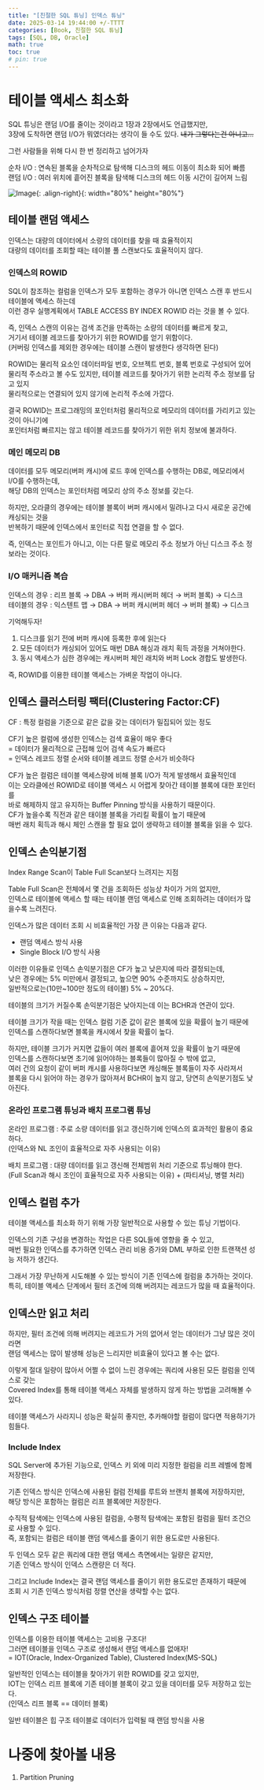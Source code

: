 ```yaml
---
title: "[친절한 SQL 튜닝] 인덱스 튜닝"
date: 2025-03-14 19:44:00 +/-TTTT
categories: [Book, 친절한 SQL 튜닝]
tags: [SQL, DB, Oracle]
math: true
toc: true
# pin: true
---
```

# 테이블 액세스 최소화
SQL 튜닝은 랜덤 I/O를 줄이는 것이라고 1장과 2장에서도 언급했지만,  
3장에 도착하면 랜덤 I/O가 뭐였더라는 생각이 들 수도 있다. ~~내가 그렇다는건 아니고...~~  
  
그런 사람들을 위해 다시 한 번 정리하고 넘어가자  
  
순차 I/O : 연속된 블록을 순차적으로 탐색해 디스크의 헤드 이동이 최소화 되어 빠름  
랜덤 I/O : 여러 위치에 흩어진 블록을 탐색해 디스크의 헤드 이동 시간이 길어져 느림  
  
![Image](https://github.com/user-attachments/assets/069bb4c7-566b-4af9-bbea-4abd2a814e11){: .align-right}{: width="80%" height="80%"}  
  
## 테이블 랜덤 액세스
인덱스는 대량의 데이터에서 소량의 데이터를 찾을 때 효율적이지  
대량의 데이터를 조회할 때는 테이블 풀 스캔보다도 효율적이지 않다.  
  
### 인덱스의 ROWID
SQL이 참조하는 컬럼을 인덱스가 모두 포함하는 경우가 아니면 인덱스 스캔 후 반드시 테이블에 액세스 하는데  
이런 경우 실행계획에서 TABLE ACCESS BY INDEX ROWID 라는 것을 볼 수 있다.  
  
즉, 인덱스 스캔의 이유는 검색 조건을 만족하는 소량의 데이터를 빠르게 찾고,  
거기서 테이블 레코드를 찾아가기 위한 ROWID를 얻기 위함이다.  
(커버링 인덱스를 제외한 경우에는 테이블 스캔이 발생한다 생각하면 된다)  
  
ROWID는 물리적 요소인 데이터파일 번호, 오브젝트 번호, 블록 번호로 구성되어 있어  
물리적 주소라고 볼 수도 있지만, 테이블 레코드를 찾아가기 위한 논리적 주소 정보를 담고 있지  
물리적으로는 연결되어 있지 않기에 논리적 주소에 가깝다.  

결국 ROWID는 프로그래밍의 포인터처럼 물리적으로 메모리의 데이터를 가리키고 있는 것이 아니기에  
포인터처럼 빠르지는 않고 테이블 레코드를 찾아가기 위한 위치 정보에 불과하다.  
  
### 메인 메모리 DB
데이터를 모두 메모리(버퍼 캐시)에 로드 후에 인덱스를 수행하는 DB로, 메모리에서 I/O를 수행하는데,  
해당 DB의 인덱스는 포인터처럼 메모리 상의 주소 정보를 갖는다.  
  
하지만, 오라클의 경우에는 테이블 블록이 버퍼 캐시에서 밀려나고 다시 새로운 공간에 캐싱되는 것을  
반복하기 때문에 인덱스에서 포인터로 직접 연결을 할 수 없다.  

즉, 인덱스는 포인트가 아니고, 이는 다른 말로 메모리 주소 정보가 아닌 디스크 주소 정보라는 것이다.  
  
### I/O 매커니즘 복습
인덱스의 경우 : 리프 블록 &rarr; DBA &rarr; 버퍼 캐시(버퍼 헤더 &rarr; 버퍼 블록) &rarr; 디스크  
테이블의 경우 : 익스텐트 맵 &rarr; DBA &rarr; 버퍼 캐시(버퍼 헤더 &rarr; 버퍼 블록) &rarr; 디스크  
  
기억해두자!
1. 디스크를 읽기 전에 버퍼 캐시에 등록한 후에 읽는다
2. 모든 데이터가 캐싱되어 있어도 매번 DBA 해싱과 래치 획득 과정을 거쳐야한다.
3. 동시 액세스가 심한 경우에는 캐시버퍼 체인 래치와 버퍼 Lock 경합도 발생한다.
  
즉, ROWID를 이용한 테이블 액세스는 가벼운 작업이 아니다.
  
## 인덱스 클러스터링 팩터(Clustering Factor:CF)
CF : 특정 컬럼을 기준으로 같은 값을 갖는 데이터가 밀집되어 있는 정도  
  
CF기 높은 컬럼에 생성한 인덱스는 검색 효율이 매우 좋다  
= 데이터가 물리적으로 근접해 있어 검색 속도가 빠르다  
= 인덱스 레코드 정렬 순서와 테이블 레코드 정렬 순서가 비슷하다  
  
CF가 높은 컬럼은 테이블 액세스량에 비해 블록 I/O가 적게 발생해서 효율적인데  
이는 오라클에선 ROWID로 테이블 액세스 시 어렵게 찾아간 테이블 블록에 대한 포인터를  
바로 해제하지 않고 유지하는 Buffer Pinning 방식을 사용하기 때문이다.  
CF가 높을수록 직전과 같은 태이블 블록을 가리킬 확률이 높기 때문에  
매번 래치 획득과 해시 체인 스캔을 할 필요 없이 생략하고 테이블 블록을 읽을 수 있다.  
  
## 인덱스 손익분기점
Index Range Scan이 Table Full Scan보다 느려지는 지점  
  
Table Full Scan은 전체에서 몇 건을 조회하든 성능상 차이가 거의 없지만,  
인덱스로 테이블에 액세스 할 때는 테이블 랜덤 액세스로 인해 조회하려는 데이터가 많을수록 느려진다.  
  
인덱스가 많은 데이터 조회 시 비효율적인 가장 큰 이유는 다음과 같다.  
- 랜덤 액세스 방식 사용
- Single Block I/O 방식 사용
  
이러한 이유들로 인덱스 손익분기점은 CF가 높고 낮은지에 따라 결정되는데,  
낮은 경우에는 5% 미만에서 결정되고, 높으면 90% 수준까지도 상승하지만,  
일반적으로는(10만~100만 정도의 테이블) 5% ~ 20%다.  
  
테이블의 크기가 커질수록 손익분기점은 낮아지는데 이는 BCHR과 연관이 있다.  
  
테이블 크기가 작을 때는 인덱스 컬럼 기준 값이 같은 블록에 있을 확률이 높기 때문에  
인덱스를 스캔하다보면 블록을 캐시에서 찾을 확률이 높다.  
  
하지만, 테이블 크기가 커지면 값들이 여러 블록에 흩어져 있을 확률이 높기 때문에  
인덱스를 스캔하다보면 초기에 읽어야하는 블록들이 많아질 수 밖에 없고,  
여러 건의 요청이 같이 버퍼 캐시를 사용하다보면 캐싱해둔 블록들이 자주 사라져서  
블록을 다시 읽어야 하는 경우가 많아져서 BCHR이 높지 않고, 당연히 손익분기점도 낮아진다.  
  
### 온라인 프로그램 튜닝과 배치 프로그램 튜닝
온라인 프로그램 : 주로 소량 데이터를 읽고 갱신하기에 인덱스의 효과적인 활용이 중요하다.  
(인덱스와 NL 조인이 효율적으로 자주 사용되는 이유)  
  
배치 프로그램 : 대량 데이터를 읽고 갱신해 전체범위 처리 기준으로 튜닝해야 한다.  
(Full Scan과 해시 조인이 효율적으로 자주 사용되는 이유) + (파티셔닝, 병렬 처리)  
  
## 인덱스 컬럼 추가
테이블 액세스를 최소화 하기 위해 가장 일반적으로 사용할 수 있는 튜닝 기법이다.  
  
인덱스의 기존 구성을 변경하는 작업은 다른 SQL들에 영향을 줄 수 있고,  
매번 필요한 인덱스를 추가하면 인덱스 관리 비용 증가와 DML 부하로 인한 트랜잭션 성능 저하가 생긴다.  
  
그래서 가장 무난하게 시도해볼 수 있는 방식이 기존 인덱스에 컬럼을 추가하는 것이다.  
특히, 테이블 액세스 단계에서 필터 조건에 의해 버려지는 레코드가 많을 때 효율적이다.  
  
## 인덱스만 읽고 처리
하지만, 필터 조건에 의해 버려지는 레코드가 거의 없어서 얻는 데이터가 그냥 많은 것이라면  
랜덤 액세스는 많이 발생해 성능은 느리지만 비효율이 있다고 볼 수는 없다.  
  
이렇게 절대 일량이 많아서 어쩔 수 없이 느린 경우에는 쿼리에 사용된 모든 컬럼을 인덱스로 갖는  
Covered Index를 통해 테이블 액세스 자체를 발생하지 않게 하는 방법을 고려해볼 수 있다.  
  
테이블 액세스가 사라지니 성능은 확실히 좋지만, 추카해야할 컬럼이 많다면 적용하기가 힘들다.  
  
### Include Index
SQL Server에 추가된 기능으로, 인덱스 키 외에 미리 지정한 컬럼을 리프 레벨에 함께 저장한다.  
  
기존 인덱스 방식은 인덱스에 사용된 컬럼 전체를 루트와 브랜치 블록에 저장하지만,  
해당 방식은 포함하는 컬럼은 리프 블록에만 저장한다.  
  
수직적 탐색에는 인덱스에 사용된 컬럼을, 수평적 탐색에는 포함된 컬럼을 필터 조건으로 사용할 수 있다.  
즉, 포함되는 컬럼은 테이블 랜덤 액세스를 줄이기 위한 용도로만 사용된다.  

두 인덱스 모두 같은 쿼리에 대한 랜덤 액세스 측면에서는 일량은 같지만,  
기존 인덱스 방식이 인덱스 스캔량은 더 적다.  
  
그리고 Include Index는 결국 랜덤 액세스를 줄이기 위한 용도로만 존재하기 때문에  
조회 시 기존 인덱스 방식처럼 정렬 연산을 생략할 수는 없다.  
  
## 인덱스 구조 테이블
인덱스를 이용한 테이블 액세스는 고비용 구조다!  
그러면 테이블을 인덱스 구조로 생성해서 랜덤 액세스를 없애자!  
= IOT(Oracle, Index-Organized Table), Clustered Index(MS-SQL)  
  
일반적인 인덱스는 테이블을 찾아가기 위한 ROWID를 갖고 있지만,  
IOT는 인덱스 리프 블록에 기존 테이블 블록이 갖고 있을 데이터를 모두 저장하고 있는다.  
(인덱스 리프 블록 == 데이터 블록)  
  
일반 테이블은 힙 구조 테이블로 데이터가 입력될 때 랜덤 방식을 사용
  
# 나중에 찾아볼 내용
1. Partition Pruning